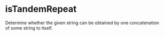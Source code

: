 # isTandemRepeat
Determine whether the given string can be obtained by one concatenation of some string to itself.
